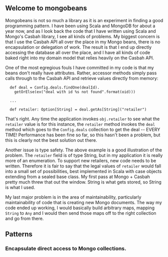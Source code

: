 ## Welcome to mongobeans

Mongobeans is not so much a library as it is an experiment in finding a 
good programming pattern.  I have been using Scala and MongoDB for about a
year now, and as I look back the code that I have written using Scala and
Mongo's Casbah library, I see all kinds of problems.  My biggest concern
is that I use the Casbah API all over the place in my Mongo beans, there
is no encapsulation or delegation of work.  The result is that I end up
directly accessing the database all over the place, and I have all kinds of
code baked right into my domain model that relies heavily on the Casbah API.

One of the most egregious fouls I have committed in my code is that my 
beans don't really have attributes.  Rather, accessor methods simply pass calls 
through to the Casbah API and retrieve values directly from memory:

```
  def deal = Config.deals.findOne(dealId).
    getOrElse(ex("deal with id %s not found".format(oid)))

  ...

  def retailer: Option[String] = deal.getAs[String]("retailer")
```

That's right.  Any time the application invokes `obj.retailer` to see what
the `retailer` value is for this instance, the `retailer` method invokes 
the `deal` method which goes to the `Config.deals` collection to get the 
deal -- EVERY TIME!  Performance has been fine so far, so this hasn't been
a problem, but this is clearly not the best solution out there.

Another issue is type safety.  The above example is a good illustration of
the problem.  The `retailer` field is of type String, but in my application
it is really more of an enumeration.  To support new retailers, new code
needs to be written.  Therefore it is fair to say that the legal values of
`retailer` would fall into a small set of possibilities, best implemented 
in Scala with case objects extending from a sealed base class.  My first 
pass at Mongo + Casbah pretty much threw that out the window.  String is
what gets stored, so String is what I used.

My last major problem is in the area of maintainability, particularly 
maintainability of code that is creating new Mongo documents.  The way my
code ended up working, I would basically build arbitrary maps, mapping
`String` to `Any` and I would then send those maps off to the right
collection and go from there.  

## Patterns

### Encapsulate direct access to Mongo collections.  


